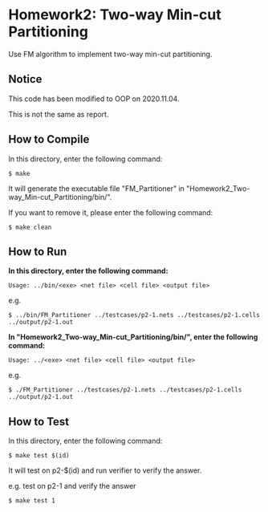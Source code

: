 # Homework2: Two-way Min-cut Partitioning
Use FM algorithm to implement two-way min-cut partitioning.

## Notice
This code has been modified to OOP on 2020.11.04.

This is not the same as report.

## How to Compile
In this directory, enter the following command:
```
$ make
```
It will generate the executable file "FM_Partitioner" in "Homework2_Two-way_Min-cut_Partitioning/bin/".

If you want to remove it, please enter the following command:
```
$ make clean
```

## How to Run
**In this directory, enter the following command:**
```
Usage: ../bin/<exe> <net file> <cell file> <output file>
```

e.g.
```
$ ../bin/FM_Partitioner ../testcases/p2-1.nets ../testcases/p2-1.cells ../output/p2-1.out
```

**In "Homework2_Two-way_Min-cut_Partitioning/bin/", enter the following command:**
```
Usage: ../<exe> <net file> <cell file> <output file>
```

e.g.
```
$ ./FM_Partitioner ../testcases/p2-1.nets ../testcases/p2-1.cells ../output/p2-1.out
```

## How to Test
In this directory, enter the following command:
```
$ make test $(id)
```
It will test on p2-$(id) and run verifier to verify the answer.

e.g. test on p2-1 and verify the answer
```
$ make test 1
```